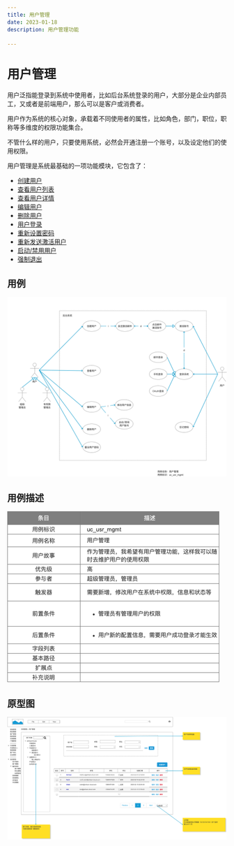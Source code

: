 ```yaml
---
title: 用户管理
date: 2023-01-18
description: 用户管理功能

---
```


# 用户管理

用户泛指能登录到系统中使用者，比如后台系统登录的用户，大部分是企业内部员工，又或者是前端用户，那么可以是客户或消费者。

用户作为系统的核心对象，承载着不同使用者的属性，比如角色，部门，职位，职称等多维度的权限功能集合。

不管什么样的用户，只要使用系统，必然会开通注册一个账号，以及设定他们的使用权限。

用户管理是系统最基础的一项功能模块，它包含了：

* [创建用户](./user/create.md)
* [查看用户列表](./user/list.md)
* [查看用户详情](./user/detail.md)
* [编辑用户](./user/edit.md)
* [删除用户](./user/delete.md)
* [用户登录](./user/login.md)
* [重新设置密码](./user/resetPass.md)
* [重新发送激活用户](./user/resendActivateUserEmail.md)
* [启动/禁用用户](./user/enableUser.md)
* [强制退出](./user/forceLogout.md)


## 用例

![](../../images/uc_usr_mgmt.png)

## 用例描述

![](../../images/uc_desc_usr_mgmt.png)

## 原型图

![](../../images/pt_usr_mgmt.png)